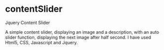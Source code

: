 # contentSlider
Jquery Content Slider

A simple content slider, displaying an image and a description, with an auto slider function, displaying the next image after half  second. I have used Html5, CSS, Javascript and Jquery.
